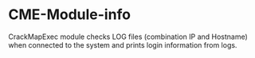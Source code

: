 # CME-Module-info
CrackMapExec module checks LOG files (combination IP and Hostname) when connected to the system and prints login information from logs.
